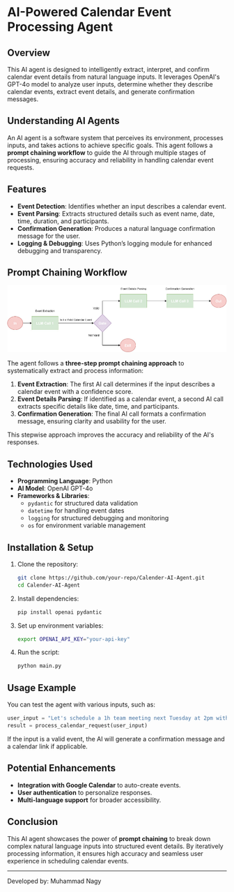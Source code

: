 # AI-Powered Calendar Event Processing Agent

## Overview
This AI agent is designed to intelligently extract, interpret, and confirm calendar event details from natural language inputs. It leverages OpenAI's GPT-4o model to analyze user inputs, determine whether they describe calendar events, extract event details, and generate confirmation messages.

## Understanding AI Agents
An AI agent is a software system that perceives its environment, processes inputs, and takes actions to achieve specific goals. This agent follows a **prompt chaining workflow** to guide the AI through multiple stages of processing, ensuring accuracy and reliability in handling calendar event requests.

## Features
- **Event Detection**: Identifies whether an input describes a calendar event.
- **Event Parsing**: Extracts structured details such as event name, date, time, duration, and participants.
- **Confirmation Generation**: Produces a natural language confirmation message for the user.
- **Logging & Debugging**: Uses Python’s logging module for enhanced debugging and transparency.

## Prompt Chaining Workflow

![Prompt Chaining Workflow](flow.jpg)

The agent follows a **three-step prompt chaining approach** to systematically extract and process information:

1. **Event Extraction**: The first AI call determines if the input describes a calendar event with a confidence score.
2. **Event Details Parsing**: If identified as a calendar event, a second AI call extracts specific details like date, time, and participants.
3. **Confirmation Generation**: The final AI call formats a confirmation message, ensuring clarity and usability for the user.


This stepwise approach improves the accuracy and reliability of the AI's responses.

## Technologies Used
- **Programming Language**: Python
- **AI Model**: OpenAI GPT-4o
- **Frameworks & Libraries**:
  - `pydantic` for structured data validation
  - `datetime` for handling event dates
  - `logging` for structured debugging and monitoring
  - `os` for environment variable management

## Installation & Setup
1. Clone the repository:
   ```bash
   git clone https://github.com/your-repo/Calender-AI-Agent.git
   cd Calender-AI-Agent
   ```
2. Install dependencies:
   ```bash
   pip install openai pydantic
   ```
3. Set up environment variables:
   ```bash
   export OPENAI_API_KEY="your-api-key"
   ```
4. Run the script:
   ```bash
   python main.py
   ```

## Usage Example
You can test the agent with various inputs, such as:
```python
user_input = "Let's schedule a 1h team meeting next Tuesday at 2pm with Alice and Bob to discuss the project roadmap."
result = process_calendar_request(user_input)
```
If the input is a valid event, the AI will generate a confirmation message and a calendar link if applicable.

## Potential Enhancements
- **Integration with Google Calendar** to auto-create events.
- **User authentication** to personalize responses.
- **Multi-language support** for broader accessibility.

## Conclusion
This AI agent showcases the power of **prompt chaining** to break down complex natural language inputs into structured event details. By iteratively processing information, it ensures high accuracy and seamless user experience in scheduling calendar events.

---
Developed by: Muhammad Nagy
